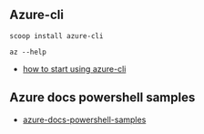 ## Azure-cli 

    scoop install azure-cli

    az --help

- [how to start using azure-cli](https://learning-azure.azurewebsites.net/azure-cli/)


## Azure docs powershell samples

- [azure-docs-powershell-samples](https://github.com/Azure/azure-docs-powershell-samples)



